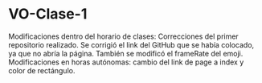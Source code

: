 # VO-Clase-1
Modificaciones dentro del horario de clases: Correcciones del primer repositorio realizado. 
Se corrigió el link del GitHub que se había colocado, ya que no abría la página. También se modificó el frameRate del emoji.
Modificaciones en horas autónomas: cambio del link de page a index y color de rectángulo. 
